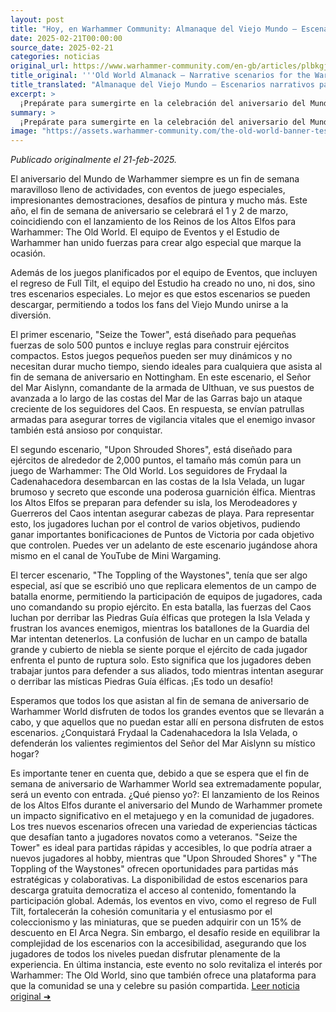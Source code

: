 ```yaml
---
layout: post
title: "Hoy, en Warhammer Community: Almanaque del Viejo Mundo – Escenarios narrativos para el aniversario del Mundo de Warhammer - Comunidad Warhammer"
date: 2025-02-21T00:00:00
source_date: 2025-02-21
categories: noticias
original_url: https://www.warhammer-community.com/en-gb/articles/plbkgjgd/old-world-almanack-narrative-scenarios-for-the-warhammer-world-anniversary/
title_original: '''Old World Almanack – Narrative scenarios for the Warhammer World Anniversary - Warhammer Community'''
title_translated: "Almanaque del Viejo Mundo – Escenarios narrativos para el aniversario del Mundo de Warhammer - Comunidad Warhammer"
excerpt: >
  ¡Prepárate para sumergirte en la celebración del aniversario del Mundo de Warhammer! Este año, el evento se llevará a cabo el 1 y 2 de marzo, coincidiendo con el lanzamiento de los Reinos de los Altos Elfos para Warhammer: The Old World. La comunidad Warhammer ha preparado un emocionante fin de semana lleno de eventos especiales, desafíos de pintura y, lo más destacado, tres escenarios narrativos únicos que podrás descargar y disfrutar. Estos escenarios te permitirán explorar la historia de Frydaal la Creadora de Cadenas y su invasión de Westerland, ofreciendo una experiencia de juego dinámica y envolvente. ¡No te pierdas la oportunidad de ser parte de esta épica celebración!
summary: >
  ¡Prepárate para sumergirte en la celebración del aniversario del Mundo de Warhammer! Este año, el evento se llevará a cabo el 1 y 2 de marzo, coincidiendo con el lanzamiento de los Reinos de los Altos Elfos para Warhammer: The Old World. La comunidad Warhammer ha preparado un emocionante fin de semana lleno de eventos especiales, desafíos de pintura y, lo más destacado, tres escenarios narrativos únicos que podrás descargar y disfrutar. Estos escenarios te permitirán explorar la historia de Frydaal la Creadora de Cadenas y su invasión de Westerland, ofreciendo una experiencia de juego dinámica y envolvente. ¡No te pierdas la oportunidad de ser parte de esta épica celebración!
image: "https://assets.warhammer-community.com/the-old-world-banner-test.jpg"
---
```


*Publicado originalmente el 21-feb-2025.*

El aniversario del Mundo de Warhammer siempre es un fin de semana maravilloso lleno de actividades, con eventos de juego especiales, impresionantes demostraciones, desafíos de pintura y mucho más. Este año, el fin de semana de aniversario se celebrará el 1 y 2 de marzo, coincidiendo con el lanzamiento de los Reinos de los Altos Elfos para Warhammer: The Old World. El equipo de Eventos y el Estudio de Warhammer han unido fuerzas para crear algo especial que marque la ocasión.

Además de los juegos planificados por el equipo de Eventos, que incluyen el regreso de Full Tilt, el equipo del Estudio ha creado no uno, ni dos, sino tres escenarios especiales. Lo mejor es que estos escenarios se pueden descargar, permitiendo a todos los fans del Viejo Mundo unirse a la diversión.

El primer escenario, "Seize the Tower", está diseñado para pequeñas fuerzas de solo 500 puntos e incluye reglas para construir ejércitos compactos. Estos juegos pequeños pueden ser muy dinámicos y no necesitan durar mucho tiempo, siendo ideales para cualquiera que asista al fin de semana de aniversario en Nottingham. En este escenario, el Señor del Mar Aislynn, comandante de la armada de Ulthuan, ve sus puestos de avanzada a lo largo de las costas del Mar de las Garras bajo un ataque creciente de los seguidores del Caos. En respuesta, se envían patrullas armadas para asegurar torres de vigilancia vitales que el enemigo invasor también está ansioso por conquistar.

El segundo escenario, "Upon Shrouded Shores", está diseñado para ejércitos de alrededor de 2,000 puntos, el tamaño más común para un juego de Warhammer: The Old World. Los seguidores de Frydaal la Cadenahacedora desembarcan en las costas de la Isla Velada, un lugar brumoso y secreto que esconde una poderosa guarnición élfica. Mientras los Altos Elfos se preparan para defender su isla, los Merodeadores y Guerreros del Caos intentan asegurar cabezas de playa. Para representar esto, los jugadores luchan por el control de varios objetivos, pudiendo ganar importantes bonificaciones de Puntos de Victoria por cada objetivo que controlen. Puedes ver un adelanto de este escenario jugándose ahora mismo en el canal de YouTube de Mini Wargaming.

El tercer escenario, "The Toppling of the Waystones", tenía que ser algo especial, así que se escribió uno que replicara elementos de un campo de batalla enorme, permitiendo la participación de equipos de jugadores, cada uno comandando su propio ejército. En esta batalla, las fuerzas del Caos luchan por derribar las Piedras Guía élficas que protegen la Isla Velada y frustran los avances enemigos, mientras los batallones de la Guardia del Mar intentan detenerlos. La confusión de luchar en un campo de batalla grande y cubierto de niebla se siente porque el ejército de cada jugador enfrenta el punto de ruptura solo. Esto significa que los jugadores deben trabajar juntos para defender a sus aliados, todo mientras intentan asegurar o derribar las místicas Piedras Guía élficas. ¡Es todo un desafío!

Esperamos que todos los que asistan al fin de semana de aniversario de Warhammer World disfruten de todos los grandes eventos que se llevarán a cabo, y que aquellos que no puedan estar allí en persona disfruten de estos escenarios. ¿Conquistará Frydaal la Cadenahacedora la Isla Velada, o defenderán los valientes regimientos del Señor del Mar Aislynn su místico hogar?

Es importante tener en cuenta que, debido a que se espera que el fin de semana de aniversario de Warhammer World sea extremadamente popular, será un evento con entrada.
¿Qué pienso yo?: El lanzamiento de los Reinos de los Altos Elfos durante el aniversario del Mundo de Warhammer promete un impacto significativo en el metajuego y en la comunidad de jugadores. Los tres nuevos escenarios ofrecen una variedad de experiencias tácticas que desafían tanto a jugadores novatos como a veteranos. "Seize the Tower" es ideal para partidas rápidas y accesibles, lo que podría atraer a nuevos jugadores al hobby, mientras que "Upon Shrouded Shores" y "The Toppling of the Waystones" ofrecen oportunidades para partidas más estratégicas y colaborativas. La disponibilidad de estos escenarios para descarga gratuita democratiza el acceso al contenido, fomentando la participación global. Además, los eventos en vivo, como el regreso de Full Tilt, fortalecerán la cohesión comunitaria y el entusiasmo por el coleccionismo y las miniaturas, que se pueden adquirir con un 15% de descuento en El Arca Negra. Sin embargo, el desafío reside en equilibrar la complejidad de los escenarios con la accesibilidad, asegurando que los jugadores de todos los niveles puedan disfrutar plenamente de la experiencia. En última instancia, este evento no solo revitaliza el interés por Warhammer: The Old World, sino que también ofrece una plataforma para que la comunidad se una y celebre su pasión compartida.
[Leer noticia original ➜](https://www.warhammer-community.com/en-gb/articles/plbkgjgd/old-world-almanack-narrative-scenarios-for-the-warhammer-world-anniversary/)
